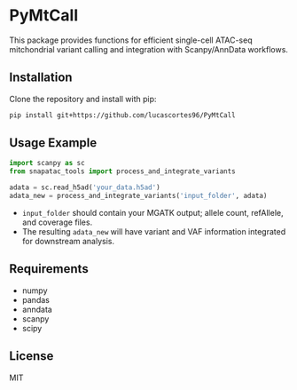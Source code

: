 # PyMtCall

This package provides functions for efficient single-cell ATAC-seq mitchondrial variant calling and integration with Scanpy/AnnData workflows.

## Installation

Clone the repository and install with pip:

```bash
pip install git+https://github.com/lucascortes96/PyMtCall
```

## Usage Example

```python
import scanpy as sc
from snapatac_tools import process_and_integrate_variants

adata = sc.read_h5ad('your_data.h5ad')
adata_new = process_and_integrate_variants('input_folder', adata)
```

- `input_folder` should contain your MGATK output; allele count, refAllele, and coverage files.
- The resulting `adata_new` will have variant and VAF information integrated for downstream analysis.

## Requirements
- numpy
- pandas
- anndata
- scanpy
- scipy

## License
MIT